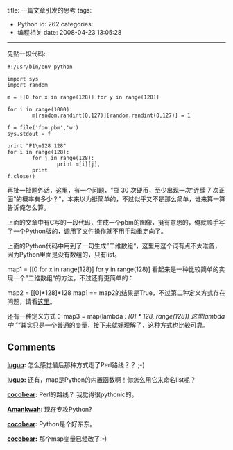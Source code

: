 title: 一篇文章引发的思考
tags:
  - Python
id: 262
categories:
  - 编程相关
date: 2008-04-23 13:05:28
---

先贴一段代码:

	#!/usr/bin/env python

	import sys
	import random

	m = [[0 for x in range(128)] for y in range(128)]

	for i in range(1000):
	        m[random.randint(0,127)][random.randint(0,127)] = 1

	f = file('foo.pbm','w')
	sys.stdout = f

	print "P1\n128 128"
	for i in range(128):
	        for j in range(128):
	                print m[i][j],
	        print
	f.close()

再扯一扯题外话，[这里](http://blog.codingnow.com/2008/04/quasi-random_sequences.html)，有一个问题，"掷 30 次硬币，至少出现一次“连续 7 次正面”的概率有多少？"，本来以为挺简单的，不过似乎又不是那么简单，谁来算一算告诉俺怎么算。

上面的文章中有C写的一段代码，生成一个pbm的图像，挺有意思的，俺就顺手写了一个Python版的，调用了文件操作就不用手动重定向了。

上面的Python代码中用到了一句生成”二维数组“，这里用这个词有点不太准备，因为Python里面是没有数组的，只有list。

map1 = [[0 for x in range(128)] for y in range(128)]
看起来是一种比较简单的实现一个”二维数组“的方法，不过还有更简单的：

map2 = [[0]*128]*128
map1 == map2的结果是True，不过第二种定义方式存在问题，请看[这里](http://www.cnblogs.com/yoshow/archive/2007/05/15/747453.html)。

还有一种定义方式：
map3 = map(lambda _: [0] * 128, range(128))
这里lambda中 ”_“其实只是一个普通的变量，接下来就好理解了，这种方式也比较可靠。
## Comments

**[luguo](#3118 "2008-04-23 20:00:40"):** 怎么感觉最后那种方式走了Perl路线？？ ;-)

**[luguo](#3119 "2008-04-23 20:03:32"):** 还有，map是Python的内置函数啊！你怎么用它来命名list呢？

**[cocobear](#3121 "2008-04-23 20:08:35"):** Perl的路线？ 我觉得很pythonic的。

**[Amankwah](#3124 "2008-04-23 21:17:13"):** 现在专攻Python?

**[cocobear](#3125 "2008-04-23 21:36:08"):** Python是个好东东。

**[cocobear](#3122 "2008-04-23 20:12:58"):** 那个map变量已经改了:-)

